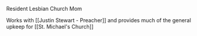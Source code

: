 Resident Lesbian Church Mom

Works with [[Justin Stewart - Preacher]] and provides much of the general upkeep for [[St. Michael's Church]]
